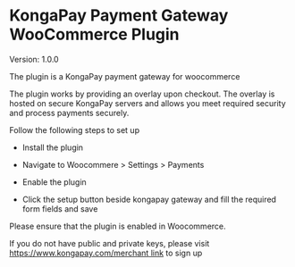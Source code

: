 # KongaPay Payment Gateway WooCommerce Plugin

Version: 1.0.0

The plugin is a KongaPay payment gateway for woocommerce

The plugin works by providing an overlay upon checkout. The overlay is hosted on secure KongaPay servers and allows you meet required security and process payments securely.

Follow the following steps to set up

* Install the plugin

* Navigate to Woocommere > Settings > Payments

* Enable the plugin

* Click the setup button beside kongapay gateway and fill the required form fields and save

Please ensure that the plugin is enabled in Woocommerce.

If you do not have public and private keys, please visit [https://www.kongapay.com/merchant link](https://www.kongapay.com/merchant) to sign up